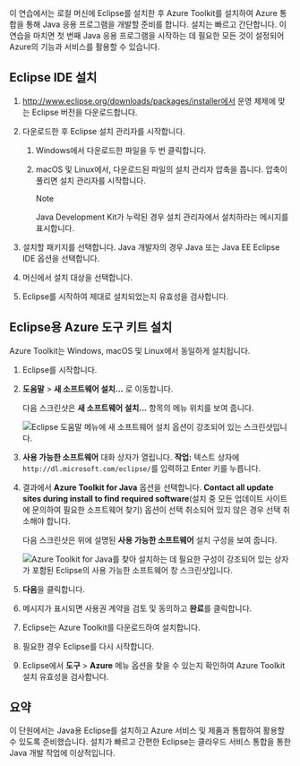 이 연습에서는 로컬 머신에 Eclipse를 설치한 후 Azure Toolkit를 설치하여 Azure 통합을 통해 Java 응용 프로그램을 개발할 준비를 합니다. 설치는 빠르고 간단합니다. 이 연습을 마치면 첫 번째 Java 응용 프로그램을 시작하는 데 필요한 모든 것이 설정되어 Azure의 기능과 서비스를 활용할 수 있습니다.

## <a name="install-eclipse-ide"></a>Eclipse IDE 설치

1. http://www.eclipse.org/downloads/packages/installer에서 운영 체제에 맞는 Eclipse 버전을 다운로드합니다.

1. 다운로드한 후 Eclipse 설치 관리자를 시작합니다.

    1. Windows에서 다운로드한 파일을 두 번 클릭합니다.

    1. macOS 및 Linux에서, 다운로드된 파일의 설치 관리자 압축을 풉니다. 압축이 풀리면 설치 관리자를 시작합니다.

        > [!NOTE]
        > Java Development Kit가 누락된 경우 설치 관리자에서 설치하라는 메시지를 표시합니다.

1. 설치할 패키지를 선택합니다. Java 개발자의 경우 Java 또는 Java EE Eclipse IDE 옵션을 선택합니다.

1. 머신에서 설치 대상을 선택합니다.

1. Eclipse를 시작하여 제대로 설치되었는지 유효성을 검사합니다.

## <a name="install-azure-toolkit-for-eclipse"></a>Eclipse용 Azure 도구 키트 설치

Azure Toolkit는 Windows, macOS 및 Linux에서 동일하게 설치됩니다.

1. Eclipse를 시작합니다.

1. **도움말** > **새 소프트웨어 설치...** 로 이동합니다.

    다음 스크린샷은 **새 소프트웨어 설치...** 항목의 메뉴 위치를 보여 줍니다.

    ![Eclipse 도움말 메뉴에 새 소프트웨어 설치 옵션이 강조되어 있는 스크린샷입니다.](../media/7-eclipse-install-new-software.png)

1. **사용 가능한 소프트웨어** 대화 상자가 열립니다. **작업:** 텍스트 상자에 `http://dl.microsoft.com/eclipse/`를 입력하고 Enter 키를 누릅니다.

1. 결과에서 **Azure Toolkit for Java** 옵션을 선택합니다. **Contact all update sites during install to find required software**(설치 중 모든 업데이트 사이트에 문의하여 필요한 소프트웨어 찾기) 옵션이 선택 취소되어 있지 않은 경우 선택 취소해야 합니다.

    다음 스크린샷은 위에 설명된 **사용 가능한 소프트웨어** 설치 구성을 보여 줍니다.

    ![Azure Toolkit for Java를 찾아 설치하는 데 필요한 구성이 강조되어 있는 상자가 포함된 Eclipse의 사용 가능한 소프트웨어 창 스크린샷입니다.](../media/7-eclipse-download-azure-toolkit-for-java.png)

1. **다음**을 클릭합니다.

1. 메시지가 표시되면 사용권 계약을 검토 및 동의하고 **완료**를 클릭합니다.

1. Eclipse는 Azure Toolkit를 다운로드하여 설치합니다.

1. 필요한 경우 Eclipse를 다시 시작합니다.

1. Eclipse에서 **도구** > **Azure** 메뉴 옵션을 찾을 수 있는지 확인하여 Azure Toolkit 설치 유효성을 검사합니다.

## <a name="summary"></a>요약

이 단원에서는 Java용 Eclipse를 설치하고 Azure 서비스 및 제품과 통합하여 활용할 수 있도록 준비했습니다. 설치가 빠르고 간편한 Eclipse는 클라우드 서비스 통합을 통한 Java 개발 작업에 이상적입니다.
